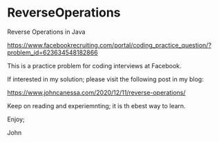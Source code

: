 # ReverseOperations
Reverse Operations in Java

https://www.facebookrecruiting.com/portal/coding_practice_question/?problem_id=623634548182866

This is a practice problem for coding interviews at Facebook.

If interested in my solution; please visit the following post in my blog:

https://www.johncanessa.com/2020/12/11/reverse-operations/

Keep on reading and experiemnting; it is th ebest way to learn.

Enjoy;

John
